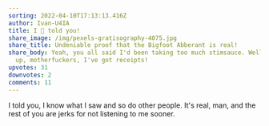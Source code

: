 ```yaml
---
sorting: 2022-04-10T17:13:13.416Z
author: Ivan-U4IA
title: I 🤬 told you!
share_image: /img/pexels-gratisography-4075.jpg
share_title: Undeniable proof that the Bigfoot Abberant is real!
share_body: Yeah, you all said I'd been taking too much stimsauce. Well buckle
  up, motherfuckers, I've got receipts!
upvotes: 31
downvotes: 2
comments: 11
---
```

I told you, I know what I saw and so do other people. It's real, man, and the rest of you are jerks for not listening to me sooner.